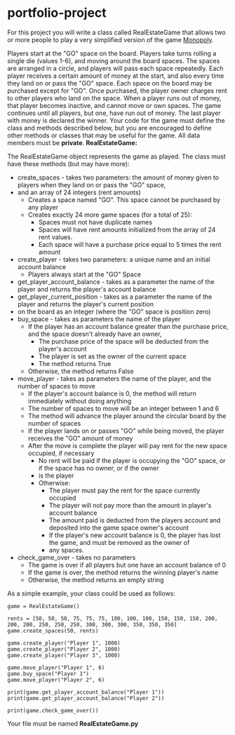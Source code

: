 # portfolio-project

For this project you will write a class called RealEstateGame that allows two or more people to play a very simplified 
version of the game [Monopoly](https://en.wikipedia.org/wiki/Monopoly_(game)).

Players start at the "GO" space on the board. Players take turns rolling a single die (values 1-6), and moving around 
the board spaces.  The spaces are arranged in a circle, and players will pass each space repeatedly. Each player 
receives a certain amount of money at the start, and also every time they land on or pass the "GO" space. Each space 
on the board may be purchased except for "GO". Once purchased, the player owner charges rent to other players who land 
on the space. When a player runs out of money, that player becomes inactive, and cannot move or own spaces. The game 
continues until all players, but one, have run out of money. The last player with money is declared the winner.
Your code for the game must define the class and methods described below, but you are encouraged to define other 
methods or classes that may be useful for the game. All data members must be **private**.
**RealEstateGame:**

The RealEstateGame object represents the game as played. The class must have these methods (but may have more):
* create_spaces - takes two parameters: the amount of money given to players when they land on or pass the "GO" space, 
* and an array of 24 integers (rent amounts)
  * Creates a space named "GO". This space cannot be purchased by any player
  * Creates exactly 24 more game spaces (for a total of 25):
    * Spaces must not have duplicate names
    * Spaces will have rent amounts initialized from the array of 24 rent values.
    * Each space will have a purchase price equal to 5 times the rent amount
* create_player - takes two parameters: a unique name and an initial account balance
  * Players always start at the "GO" Space
* get_player_account_balance - takes as a parameter the name of the player and returns the player's account balance
* get_player_current_position - takes as a parameter the name of the player and returns the player's current position 
* on the board as an integer (where the "GO" space is position zero)
* buy_space - takes as parameters the name of the player
  * If the player has an account balance greater than the purchase price, and the space doesn't already have an owner,
    * The purchase price of the space will be deducted from the player's account
    * The player is set as the owner of the current space
    * The method returns True
  * Otherwise, the method returns False
* move_player - takes as parameters the name of the player, and the number of spaces to move
  * If the player's account balance is 0, the method will return immediately without doing anything
  * The number of spaces to move will be an integer between 1 and 6
  * The method will advance the player around the circular board by the number of spaces
  * If the player lands on or passes "GO" while being moved, the player receives the "GO" amount of money
  * After the move is complete the player will pay rent for the new space occupied, if necessary
    * No rent will be paid if the player is occupying the "GO" space, or if the space has no owner, or if the owner 
    * is the player
    * Otherwise:
      * The player must pay the rent for the space currently occupied
      * The player will not pay more than the amount in player's account balance
      * The amount paid is deducted from the players account and deposited into the game space owner's account
      * If the player's new account balance is 0, the player has lost the game, and must be removed as the owner of 
      * any spaces.
* check_game_over - takes no parameters
  * The game is over if all players but one have an account balance of 0
  * If the game is over, the method returns the winning player's name
  * Otherwise, the method returns an empty string


As a simple example, your class could be used as follows:
```
game = RealEstateGame()

rents = [50, 50, 50, 75, 75, 75, 100, 100, 100, 150, 150, 150, 200, 200, 200, 250, 250, 250, 300, 300, 300, 350, 350, 350]
game.create_spaces(50, rents)

game.create_player("Player 1", 1000)
game.create_player("Player 2", 1000)
game.create_player("Player 3", 1000)

game.move_player("Player 1", 6)
game.buy_space("Player 1")
game.move_player("Player 2", 6)

print(game.get_player_account_balance("Player 1"))
print(game.get_player_account_balance("Player 2"))

print(game.check_game_over())
```

Your file must be named **RealEstateGame.py**
